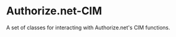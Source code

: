Authorize.net-CIM
=================

A set of classes for interacting with Authorize.net's CIM functions.
